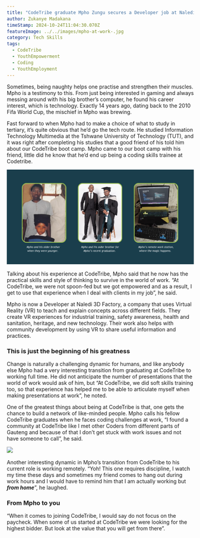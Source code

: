 ```yaml
---
title: "CodeTribe graduate Mpho Zungu secures a Developer job at Naledi3D Factory. "
author: Zukanye Madakana
timeStamp: 2024-10-24T11:04:30.070Z
featureImage: ../../images/mpho-at-work-.jpg
category: Tech Skills
tags:
  - CodeTribe
  - YouthEmpowerment
  - Coding
  - YouthEmployment
---
```

Sometimes, being naughty helps one practise and strengthen their muscles. Mpho is a testimony to this. From just being interested in gaming and always messing around with his big brother’s computer, he found his career interest, which is technology. Exactly 14 years ago, dating back to the 2010 Fifa World Cup, the mischief in Mpho was brewing. 

Fast forward to when Mpho had to make a choice of what to study in tertiary, it’s quite obvious that he’d go the tech route. He studied Information Technology Multimedia at the Tshwane University of Technology (TUT), and it was right after completing his studies that a good friend of his told him about our CodeTribe boot camp. Mpho came to our boot camp with his friend, little did he know that he’d end up being a coding skills trainee at Codetribe. 

![Mpho and his brother](../../images/mpho-inspiration-.png)

Talking about his experience at CodeTribe, Mpho said that he now has the practical skills and style of thinking to survive in the world of work. “At CodeTribe, we were not spoon-fed but we got empowered and as a result, I get to use that experience when I deal with clients in my job”, he said. 

Mpho is now a Developer at Naledi 3D Factory, a company that uses Virtual Reality (VR) to teach and explain concepts across different fields. They create VR experiences for industrial training, safety awareness, health and sanitation, heritage, and new technology. Their work also helps with community development by using VR to share useful information and practices.

### This is just the beginning of his greatness 

Change is naturally a challenging dynamic for humans, and like anybody else Mpho had a very interesting transition from graduating at CodeTribe to working full time. He did not anticipate the number of presentations that the world of work would ask of him, but “At CodeTribe, we did soft skills training too, so that experience has helped me to be able to articulate myself when making presentations at work”, he noted. 

One of the greatest things about being at CodeTribe is that, one gets the chance to build a network of like-minded people. Mpho calls his fellow CodeTribe graduates when he faces coding challenges at work, “I found a community at CodeTribe like I met other Coders from different parts of Gauteng and because of that I don’t get stuck with work issues and not have someone to call”, he said. 

![](https://lh7-rt.googleusercontent.com/docsz/AD_4nXc7meYKBQ2arnixiz0d-UtYNwSHMFMCigshNGMDRJgWWEz6ICer3jk6SCeUA-rvM2C_gUDxJPzJyHqjNt94r_xArdArUMkCatLmoskiN0yoC6qyzaN-PFDTlR4MM-adNFbFZTFqQy63XmIYnFQKbkCpHTg?key=ttNH2UlPFEmoLDDGibkLiQ)

Another interesting dynamic in Mpho’s transition from CodeTribe to his current role is working remotely. “Yoh! This one requires discipline, I watch my time these days and sometimes my friend comes to hang out during work hours and I would have to remind him that I am actually working but ***from home***”, he laughed. 

### From Mpho to you 

“When it comes to joining CodeTribe, I would say do not focus on the paycheck. When some of us started at CodeTribe we were looking for the highest bidder. But look at the value that you will get from there”.